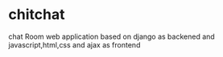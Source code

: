 # chitchat
chat Room web application based on django as backened and javascript,html,css and ajax as frontend
